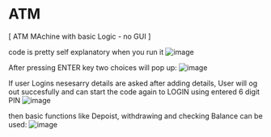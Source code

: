 # ATM
[ ATM MAchine with basic Logic - no GUI ]

code is pretty self explanatory when you run it
![image](https://github.com/Chapstick53/ATM/assets/131119052/c29fa666-1300-42b5-9629-d7ba7ea0036b)

After pressing ENTER key two choices will pop up:
![image](https://github.com/Chapstick53/ATM/assets/131119052/17405762-273a-4447-8551-0aeb4e89f23a)

If user Logins nesesarry details are asked after adding details, User will og out succesfully and can start the code again to LOGIN using entered 6 digit PIN
![image](https://github.com/Chapstick53/ATM/assets/131119052/b287c471-c599-4e39-aa6e-3c42ee47ada8)

then basic functions like Depoist, withdrawing and checking Balance can be used:
![image](https://github.com/Chapstick53/ATM/assets/131119052/926458be-b0d0-425c-9ccc-7bf687035134)

